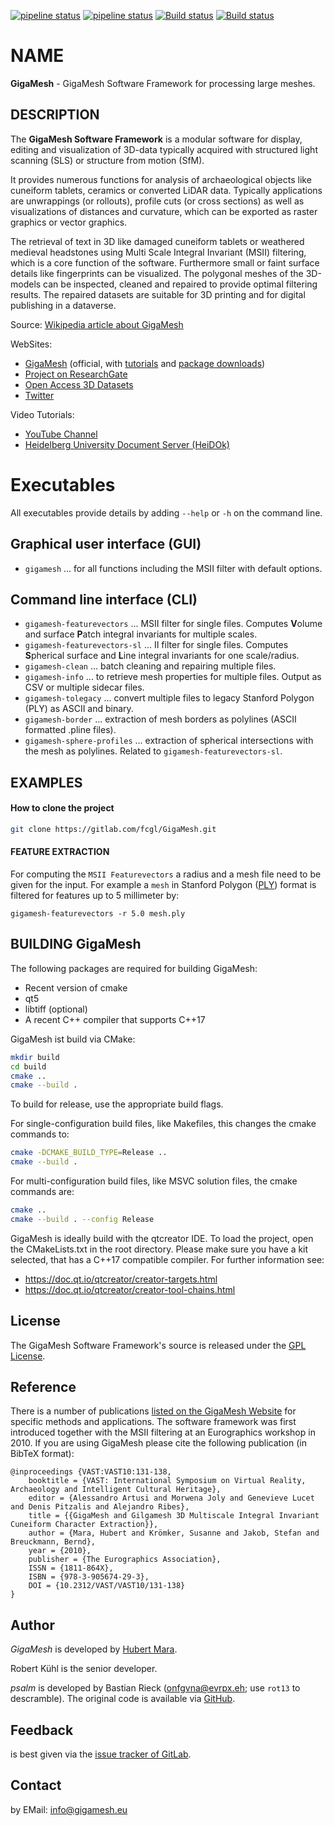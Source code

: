 [![pipeline status](https://gitlab.com/fcgl/GigaMesh/badges/master/pipeline.svg)](https://gitlab.com/fcgl/GigaMesh/-/commits/master)
[![pipeline status](https://gitlab.com/fcgl/GigaMesh/badges/develop/pipeline.svg)](https://gitlab.com/fcgl/GigaMesh/-/commits/develop)
[![Build status](https://ci.appveyor.com/api/projects/status/jbixmroxgb9hkw1p/branch/master?svg=true)](https://ci.appveyor.com/project/rkuehl-iwr/gigamesh/branch/master)
[![Build status](https://ci.appveyor.com/api/projects/status/jbixmroxgb9hkw1p/branch/develop?svg=true)](https://ci.appveyor.com/project/rkuehl-iwr/gigamesh/branch/develop)

# NAME

**GigaMesh** - GigaMesh Software Framework for processing large meshes.

## DESCRIPTION

The **GigaMesh Software Framework** is a modular software for display, editing and visualization of 3D-data 
typically acquired with structured light scanning (SLS) or structure from motion (SfM).

It provides numerous functions for analysis of archaeological objects like cuneiform tablets, ceramics or converted LiDAR data.
Typically applications are unwrappings (or rollouts), profile cuts (or cross sections) as well as visualizations of distances and curvature, 
which can be exported as raster graphics or vector graphics.

The retrieval of text in 3D like damaged cuneiform tablets or weathered medieval headstones using Multi Scale Integral Invariant (MSII) filtering, 
which is a core function of the software. Furthermore small or faint surface details like fingerprints can be visualized.
The polygonal meshes of the 3D-models can be inspected, cleaned and repaired to provide optimal filtering results. 
The repaired datasets are suitable for 3D printing and for digital publishing in a dataverse.

Source: [Wikipedia article about GigaMesh](https://en.wikipedia.org/wiki/GigaMesh_Software_Framework)

WebSites: 
- [GigaMesh](https://gigamesh.eu) (official, with [tutorials](https://gigamesh.eu/tutorials) and [package downloads](https://gigamesh.eu/downloads))
- [Project on ResearchGate](https://www.researchgate.net/project/GigaMesh-Software-Framework)
- [Open Access 3D Datasets](https://heidata.uni-heidelberg.de/dataverse/iwrgraphics)
- [Twitter](https://twitter.com/MeshGiga)

Video Tutorials:
- [YouTube Channel](https://www.youtube.com/channel/UCJSOsw9GX8DnkqnciyVwmLw)
- [Heidelberg University Document Server (HeiDOk)](http://archiv.ub.uni-heidelberg.de/volltextserver/cgi/search/simple?q=+GigaMesh+Software+Framework+Tutorial&_action_search=Search&_action_search=Search&_order=bytitle&basic_srchtype=ALL&_satisfyall=ALL)

# Executables

All executables provide details by adding `--help` or `-h` on the command line.

## Graphical user interface (GUI)
- `gigamesh` ... for all functions including the MSII filter with default options.

## Command line interface (CLI)
- `gigamesh-featurevectors` ...  MSII filter for single files. Computes **V**olume and surface **P**atch integral invariants for multiple scales.
- `gigamesh-featurevectors-sl` ...  II filter for single files. Computes **S**pherical surface and **L**ine integral invariants for one scale/radius.
- `gigamesh-clean` ... batch cleaning and repairing multiple files.
- `gigamesh-info` ... to retrieve mesh properties for multiple files. Output as CSV or multiple sidecar files.
- `gigamesh-tolegacy` ... convert multiple files to legacy Stanford Polygon (PLY) as ASCII and binary.
- `gigamesh-border` ... extraction of mesh borders as polylines (ASCII formatted .pline files).
- `gigamesh-sphere-profiles` ... extraction of spherical intersections with the mesh as polylines. Related to `gigamesh-featurevectors-sl`.

## EXAMPLES 

#### How to clone the project
```sh
git clone https://gitlab.com/fcgl/GigaMesh.git
```

#### FEATURE EXTRACTION

For computing the `MSII Featurevectors` a radius and a mesh file need to be given
for the input. For example a `mesh` in Stanford Polygon ([PLY](https://en.wikipedia.org/wiki/PLY_(file_format))) format is filtered
for features up to 5 millimeter by:

    gigamesh-featurevectors -r 5.0 mesh.ply

BUILDING GigaMesh
--------------

The following packages are required for building GigaMesh:

* Recent version of cmake
* qt5
* libtiff (optional)
* A recent C++ compiler that supports C++17

GigaMesh ist build via CMake:

```sh
mkdir build
cd build
cmake ..
cmake --build .
```

To build for release, use the appropriate build flags.

For single-configuration build files, like Makefiles, this changes the cmake commands to:
```sh
cmake -DCMAKE_BUILD_TYPE=Release ..
cmake --build .
```

For multi-configuration build files, like MSVC solution files, the cmake commands are:
```sh
cmake ..
cmake --build . --config Release
```

GigaMesh is ideally build with the qtcreator IDE. To load the project, open the CMakeLists.txt in the root directory.
Please make sure you have a kit selected, that has a C++17 compatible compiler. For further information see:
* https://doc.qt.io/qtcreator/creator-targets.html
* https://doc.qt.io/qtcreator/creator-tool-chains.html

License
------

The GigaMesh Software Framework's source is released under the [GPL License](https://www.gnu.org/licenses/gpl-3.0.de.html).

Reference
------
There is a number of publications [listed on the GigaMesh Website](https://gigamesh.eu/publications) for specific methods 
and applications. The software framework was first introduced together with the MSII filtering at an Eurographics workshop 
in 2010. If you are using GigaMesh please cite the following publication (in BibTeX format):
```
@inproceedings {VAST:VAST10:131-138,
    booktitle = {VAST: International Symposium on Virtual Reality, Archaeology and Intelligent Cultural Heritage},
    editor = {Alessandro Artusi and Morwena Joly and Genevieve Lucet and Denis Pitzalis and Alejandro Ribes},
    title = {{GigaMesh and Gilgamesh 3D Multiscale Integral Invariant Cuneiform Character Extraction}},
    author = {Mara, Hubert and Krömker, Susanne and Jakob, Stefan and Breuckmann, Bernd},
    year = {2010},
    publisher = {The Eurographics Association},
    ISSN = {1811-864X},
    ISBN = {978-3-905674-29-3},
    DOI = {10.2312/VAST/VAST10/131-138}
}
```

Author
------

*GigaMesh* is developed by [Hubert Mara](https://hubert-mara.at).

Robert Kühl is the senior developer.

*psalm* is developed by Bastian Rieck (onfgvna@evrpx.eh; use `rot13` to
descramble). The original code is available via [GitHub](https://github.com/Pseudomanifold/psalm).

Feedback
-------
is best given via the [issue tracker of GitLab](https://gitlab.com/fcgl/GigaMesh/issues).

Contact
-------
by EMail: info@gigamesh.eu
